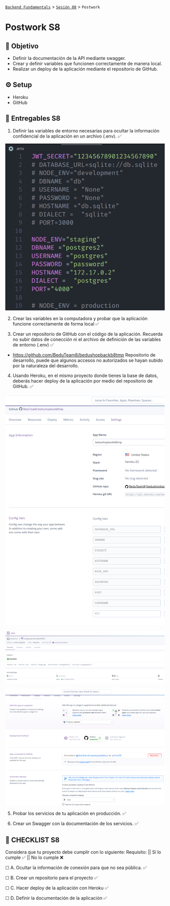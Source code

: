 [`Backend Fundamentals`](../../README.md) > [`Sesión 08`](../README.md) > `Postwork`

# Postwork S8

## 🎯 Objetivo

- Definir la documentación de la API mediante swagger.
- Crear y definir variables que funcionen correctamente de manera local.
- Realizar un deploy de la aplicación mediante el repositorio de GitHub.


## ⚙️ Setup

- Heroku
- GitHub

## 📑 Entregables S8

1. Definir las variables de entorno necesarias para ocultar la información confidencial de la aplicación en un archivo (.env).   ✅

![Archivo .env](./images/env_Variables.png)

2. Crear las variables en la computadora y probar que la aplicación funcione correctamente de forma local  ✅

3. Crear un repositorio de GitHub con el código de la aplicación. Recuerda no subir datos de conección ni el archivo de definición de las variables de entorno (.env)  ✅ 

- https://github.com/BeduTeam8/bedushopbackb8tmp Repositorio de desarrollo, puede que algunos accesos no autorizados se hayan subido por la naturaleza del desarrollo.

4. Usando Heroku, en el mismo proyecto donde tienes la base de datos, deberás hacer deploy de la aplicación por medio del repositorio de GitHub.  ✅ 

![Variables de Ambiente Configuradas](./images/env_Heroku.png)

![Conexion de BD en Heroku](./images/DBmHerokuUpwith8Tables.png)

![Configuracion del App en Heroku](./images/DeploymentReadyConfig.png)

5. Probar los servicios de tu aplicación en producción.   ✅ 

6. Crear un Swagger con la documentación de los servicios.  ✅ 

## 📑 CHECKLIST S8

Considera que tu proyecto debe cumplir con lo siguiente:
Requisito:  ||  Sí lo cumple    ✅  ||  	No lo cumple    ❌

☐ A. Ocultar la información de conexión para que no sea pública. 	 ✅ 

☐ B. Crear un repositorio para el proyecto 	✅ 	

☐ C. Hacer deploy de la aplicación con Heroku 	 ✅ 

☐ D. Definir la documentación de la aplicación 		   ✅ 